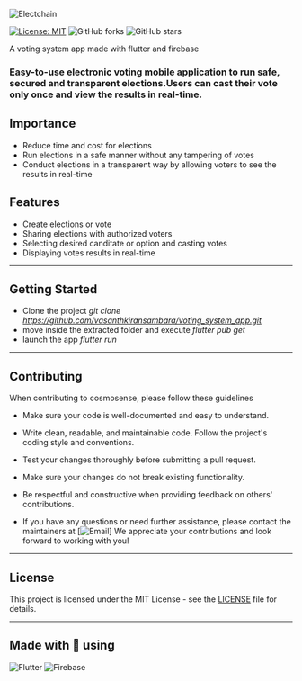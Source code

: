 
![Electchain](https://user-images.githubusercontent.com/49169158/124393913-bb73ee00-dcf4-11eb-9845-2af9dc7c5a31.png)

[![License: MIT](https://img.shields.io/badge/License-MIT-yellow.svg)](https://opensource.org/licenses/MIT)
![GitHub forks](https://img.shields.io/github/forks/baimamboukar/voting_system_app?style=social)
![GitHub stars](https://img.shields.io/github/stars/baimamboukar/voting_system_app?style=social)
<br>



A voting system app made with flutter and firebase
### Easy-to-use electronic voting mobile application to run safe, secured and transparent elections.Users can cast their vote only once and view the results in real-time.

## Importance
- Reduce time and cost for elections
- Run elections in a safe manner without any tampering of votes
- Conduct elections in a transparent way by allowing voters to see the
results in real-time


## Features
- Create elections or vote
- Sharing elections with authorized voters
- Selecting desired canditate or option and casting votes
- Displaying votes results in real-time

--- 

## Getting Started

- Clone the project *git clone https://github.com/vasanthkiransambara/voting_system_app.git*
- move inside the extracted folder and execute *flutter pub get*
- launch the app *flutter run*

---

## Contributing

When contributing to cosmosense, please follow these guidelines

- Make sure your code is well-documented and easy to understand.

- Write clean, readable, and maintainable code.
Follow the project's coding style and conventions.

- Test your changes thoroughly before submitting a pull request.

- Make sure your changes do not break existing functionality.

- Be respectful and constructive when providing feedback on others' contributions.

- If you have any questions or need further assistance, please contact the maintainers at 
[![Email](https://img.shields.io/badge/Contact-email-red)]
We appreciate your contributions and look forward to working with you!
---
## License

This project is licensed under the MIT License - see the [LICENSE](LICENSE) file for details.

---


## Made with 💙 using 
![Flutter](https://img.shields.io/badge/Flutter-%2302569B.svg?style=for-the-badge&logo=Flutter&logoColor=white)
![Firebase](https://img.shields.io/badge/firebase-%23039BE5.svg?style=for-the-badge&logo=firebase)



